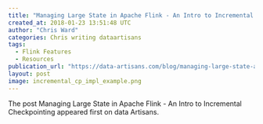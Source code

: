 ```yaml
---
title: "Managing Large State in Apache Flink - An Intro to Incremental Checkpointing"
created_at: 2018-01-23 13:51:48 UTC
author: "Chris Ward"
categories: Chris writing dataartisans
tags:
  - Flink Features
  - Resources
publication_url: "https://data-artisans.com/blog/managing-large-state-apache-flink-incremental-checkpointing-overview"
layout: post
image: incremental_cp_impl_example.png
---
```


The post Managing Large State in Apache Flink - An Intro to Incremental Checkpointing appeared first on data Artisans.
